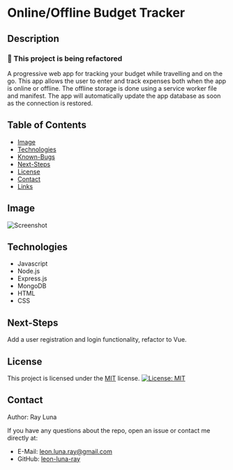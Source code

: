 
# Online/Offline Budget Tracker

  ## Description
  ### 🚧 This project is being refactored
  A progressive web app for tracking your budget while travelling and on the go. This app allows the user to enter and track expenses both when the app is online or offline. The offline storage is done using a service worker file and manifest. The app will automatically update the app database as soon as the connection is restored.


  ## Table of Contents

  * [Image](#image)
  * [Technologies](#technologies)
  * [Known-Bugs](#known-bugs)
  * [Next-Steps](#next-steps)
  * [License](#license)
  * [Contact](#contact)
  * [Links](#links)

  ## Image

  ![Screenshot](./public/images/budget-tracker.png)

  ## Technologies

  - Javascript
  - Node.js
  - Express.js
  - MongoDB
  - HTML
  - CSS

  ## Next-Steps

  Add a user registration and login functionality, refactor to Vue.

  ## License

  This project is licensed under the [MIT](https://opensource.org/licenses/MIT) license.
  [![License: MIT](https://img.shields.io/badge/License-MIT-yellow.svg)](https://opensource.org/licenses/MIT)

  ## Contact

  Author: Ray Luna

  If you have any questions about the repo, open an issue or contact me directly at:
  - E-Mail: leon.luna.ray@gmail.com
  - GitHub: [leon-luna-ray](https://github.com/leon-luna-ray)


